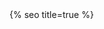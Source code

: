 <head>
  <script async src="https://www.googletagmanager.com/gtag/js?id=G-6EK0EHWB8D" expires="31536000"></script>
  <script>
    window.dataLayer = window.dataLayer || [];
    function gtag(){dataLayer.push(arguments);}
    gtag('js', new Date());
    gtag('config', 'G-6EK0EHWB8D');
  </script>

  <meta charset="utf-8">
  <meta http-equiv="X-UA-Compatible" content="IE=edge">
  <meta name="viewport" content="width=device-width, initial-scale=1">
  <meta http-equiv="Cache-Control" content="public, max-age=86400">
  <meta http-equiv="Expires" content="86400">
  {% seo title=true %}

  <!-- Preconnect to Fontshare -->
  <link rel="preconnect" href="https://api.fontshare.com">
  <link rel="preconnect" href="https://cdn.fontshare.com" crossorigin>

  <!-- Load Tabular font from Fontshare -->
  <link href="https://api.fontshare.com/v2/css?f[]=tabular@1&display=swap" rel="stylesheet">

  <!-- Font loading optimization -->
  <script>
    if ("fonts" in document) {
      // Add a class to indicate fonts are not loaded yet
      document.documentElement.classList.add('fonts-loading');
      
      Promise.all([
        document.fonts.load('400 1em "Tabular"'),
        document.fonts.load('300 1em "Tabular"'),
        document.fonts.load('700 1em "Tabular"')
      ]).then(() => {
        // Remove loading class and add loaded class when fonts are ready
        document.documentElement.classList.remove('fonts-loading');
        document.documentElement.classList.add('fonts-loaded');
        // Dispatch an event that can be used by other scripts
        document.dispatchEvent(new Event('fontsLoaded'));
      }).catch(() => {
        // In case of failure, remove loading class to ensure content is displayed
        document.documentElement.classList.remove('fonts-loading');
      });
    }
  </script>

  <link rel="stylesheet" href="/assets/content-preloader.css" />
  <link rel="stylesheet" href="https://unpkg.com/splitting/dist/splitting.css" />
  <link rel="stylesheet" href="https://unpkg.com/splitting/dist/splitting-cells.css" />
  <link rel="stylesheet" href="/assets/main.css?v={{ site.version }}" expires="31536000">
  <script src="https://cdn.jsdelivr.net/npm/gsap@3.3.3/dist/gsap.min.js" expires="31536000"></script>
  <script src="https://unpkg.com/splitting/dist/splitting.min.js" expires="31536000"></script>
  <script src="/assets/js/text-scrambler.min.js?v={{ site.version }}" expires="31536000"></script>

  <link rel="icon" type="image/x-icon" href="https://ik.imagekit.io/UltraDAO/wallace/favicon.png" expires="31536000">
  <meta property="og:image" content="{{page.thumbnail | default: 'https://ik.imagekit.io/UltraDAO/wallace/chris-wallace.jpg'}}">
  <meta property="twitter:image" content="{{page.thumbnail | default: 'https://ik.imagekit.io/UltraDAO/wallace/chris-wallace.jpg'}}">

  <style>
  .fade-in-element {
      opacity: 0;
      transform: translateY(20px);
      transition: opacity 0.5s ease, transform 0.5s ease;
  }
  .fade-in-element.visible{
      opacity: 1;
      transform: translateY(0);
  }
  </style>
</head>
